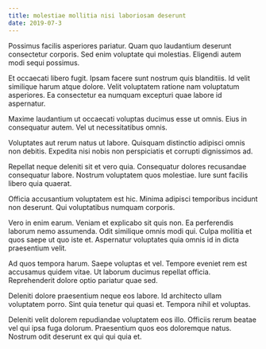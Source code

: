 ```yaml
---
title: molestiae mollitia nisi laboriosam deserunt
date: 2019-07-3
---
```

Possimus facilis asperiores pariatur. Quam quo laudantium deserunt consectetur corporis. Sed enim voluptate qui molestias. Eligendi autem modi sequi possimus.

Et occaecati libero fugit. Ipsam facere sunt nostrum quis blanditiis. Id velit similique harum atque dolore. Velit voluptatem ratione nam voluptatum asperiores. Ea consectetur ea numquam excepturi quae labore id aspernatur.

Maxime laudantium ut occaecati voluptas ducimus esse ut omnis. Eius in consequatur autem. Vel ut necessitatibus omnis.

Voluptates aut rerum natus ut labore. Quisquam distinctio adipisci omnis non debitis. Expedita nisi nobis non perspiciatis et corrupti dignissimos ad.

Repellat neque deleniti sit et vero quia. Consequatur dolores recusandae consequatur labore. Nostrum voluptatem quos molestiae. Iure sunt facilis libero quia quaerat.

Officia accusantium voluptatem est hic. Minima adipisci temporibus incidunt non deserunt. Qui voluptatibus numquam corporis.

Vero in enim earum. Veniam et explicabo sit quis non. Ea perferendis laborum nemo assumenda. Odit similique omnis modi qui. Culpa mollitia et quos saepe ut quo iste et. Aspernatur voluptates quia omnis id in dicta praesentium velit.

Ad quos tempora harum. Saepe voluptas et vel. Tempore eveniet rem est accusamus quidem vitae. Ut laborum ducimus repellat officia. Reprehenderit dolore optio pariatur quae sed.

Deleniti dolore praesentium neque eos labore. Id architecto ullam voluptatem porro. Sint quia tenetur qui quasi et. Tempora nihil et voluptas.

Deleniti velit dolorem repudiandae voluptatem eos illo. Officiis rerum beatae vel qui ipsa fuga dolorum. Praesentium quos eos doloremque natus. Nostrum odit deserunt ex qui qui quia et.